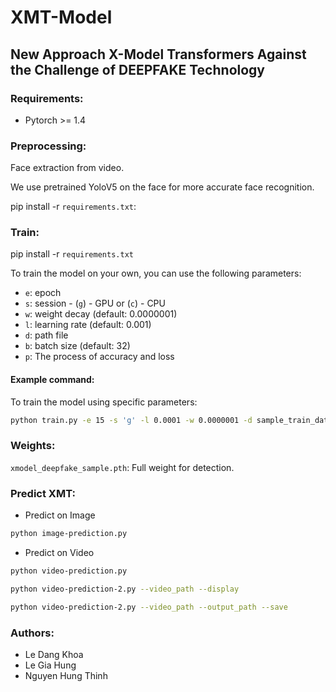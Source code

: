 # XMT-Model

## New Approach X-Model Transformers Against the Challenge of DEEPFAKE Technology

### Requirements:

- Pytorch >= 1.4

### Preprocessing:

Face extraction from video. 

We use pretrained YoloV5 on the face for more accurate face recognition.

pip install -r `requirements.txt`:


### Train:
pip install -r `requirements.txt`

To train the model on your own, you can use the following parameters:

- `e`: epoch
- `s`: session - (`g`) - GPU or (`c`) - CPU
- `w`: weight decay (default: 0.0000001)
- `l`: learning rate (default: 0.001)
- `d`: path file
- `b`: batch size (default: 32)
- `p`: The process of accuracy and loss

#### Example command:

To train the model using specific parameters:

```bash
python train.py -e 15 -s 'g' -l 0.0001 -w 0.0000001 -d sample_train_data/ -p
```
### Weights:
`xmodel_deepfake_sample.pth`: Full weight for detection.
### Predict XMT:
- Predict on Image
```bash
python image-prediction.py
```
- Predict on Video
```bash
python video-prediction.py
```
```bash
python video-prediction-2.py --video_path --display
```
```bash
python video-prediction-2.py --video_path --output_path --save
```
### Authors:
- Le Dang Khoa
- Le Gia Hung
- Nguyen Hung Thinh

